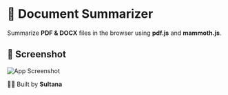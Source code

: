 # 📄 Document Summarizer

Summarize **PDF & DOCX** files in the browser using **pdf.js** and **mammoth.js**.  

## 📸 Screenshot
![App Screenshot](https://github.com/YOUR-USERNAME/YOUR-REPO/blob/main/togo.png?raw=true)



👩‍💻 Built by **Sultana**
